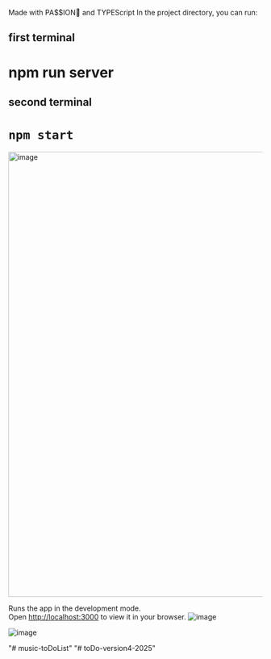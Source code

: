 Made with PA$$ION💙 and TYPEScript
In the project directory, you can run:

## first terminal

# npm run server

## second terminal

# `npm start`


<img width="1648" height="883" alt="image" src="https://github.com/user-attachments/assets/ff88f501-b916-4084-90b6-e16c8ef95501" />

Runs the app in the development mode.\
Open [http://localhost:3000](http://localhost:3000) to view it in your browser.
![image](https://user-images.githubusercontent.com/42107725/206272008-9e1d1cb9-2881-42cf-a2d2-1a6dd279d933.png)


![image](https://user-images.githubusercontent.com/42107725/187647582-9615603e-f95c-4b22-a328-b4f2404d30b5.png)

"# music-toDoList" 
"# toDo-version4-2025" 
